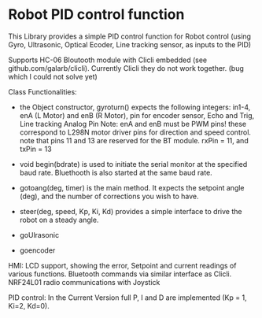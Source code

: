 # Robot PID control function

This Library provides a simple PID control function for Robot control (using Gyro, Ultrasonic, Optical Ecoder, Line tracking sensor, as inputs to the PID)
 
Supports HC-06 Bloutooth module with Clicli embedded (see github.com/galarb/clicli). Currently Clicli they do not work together. (bug which I could not solve yet)

Class Functionalities:
- the Object constructor, gyroturn() expects the following integers: in1-4, enA (L Motor) and enB (R Motor), pin for encoder sensor, Echo and Trig, Line tracking Analog Pin
Note: enA and enB must be PWM pins!
these correspond to L298N motor driver pins for direction and speed control.
note that pins 11 and 13 are reserved for the BT module. rxPin = 11, and txPin = 13

- void begin(bdrate) is used to initiate the serial monitor at the specified baud rate.
Bluethooth is also started at the same baud rate.

- gotoang(deg, timer) is the main method. It expects the setpoint angle (deg), and the number of corrections you wish to have.
- steer(deg, speed, Kp, Ki, Kd) provides a simple interface to drive the robot on a steady angle.
- goUlrasonic
- goencoder



HMI:
LCD support, showing the error, Setpoint and current readings of various functions.
Bluetooth commands via similar interface as Clicli.
NRF24L01 radio communications with Joystick

PID control:
In the Current Version full P, I and D are implemented (Kp = 1, Ki=2, Kd=0).
